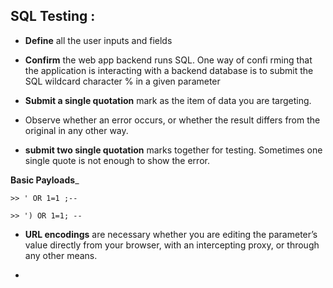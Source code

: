
## SQL Testing :


- __Define__ all the user inputs and fields 

- __Confirm__ the web app backend runs SQL. One way of confi rming that the application is interacting with a backend
              database is to submit the SQL wildcard character % in a given parameter

- __Submit a single quotation__ mark as the item of data you are targeting.


- Observe whether an error occurs, or whether the result differs from the original in any other way.
  

- __submit two single quotation__ marks together for testing. Sometimes one single quote is not enough to show the error.


__Basic Payloads___


    >> ' OR 1=1 ;--
    
    >> ') OR 1=1; --
    
    
- __URL encodings__ are necessary whether you are editing the parameter’s  value directly from your browser, with an intercepting 
                    proxy, or through any other means.
    
    
- 

